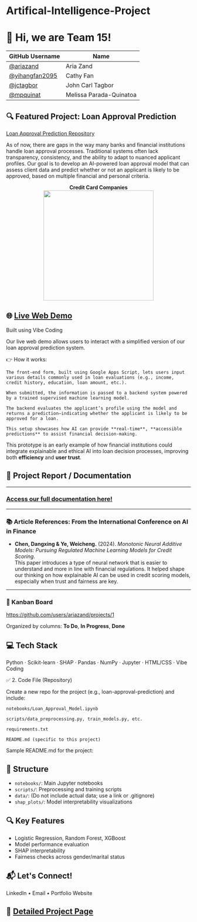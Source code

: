 # Artifical-Intelligence-Project

# 👋 Hi, we are Team 15!

| GitHub Username    | Name                        |
|--------------------|-----------------------------|
| [@ariazand](https://github.com/ariazand)         | Aria Zand                  |
| [@yihangfan2095](https://github.com/yihangfan2095) | Cathy Fan                  |
| [@jctagbor](https://github.com/jctagbor)         | John Carl Tagbor           |
| [@mpquinat](https://github.com/mpquinat)         | Melissa Parada-Quinatoa    |

## 🔍 Featured Project: Loan Approval Prediction
[Loan Approval Prediction Repository](https://github.com/ariazand/loan-approval-prediction)

As of now, there are gaps in the way many banks and financial institutions handle loan approval processes. Traditional systems often lack transparency, consistency, and the ability to adapt to nuanced applicant profiles. Our goal is to develop an AI-powered loan approval model that can assess client data and predict whether or not an applicant is likely to be approved, based on multiple financial and personal criteria.

<div style="text-align: center;">
  <strong>Credit Card Companies</strong><br>
  <img src="https://thumbs.dreamstime.com/b/credit-card-companies-design-vector-illustration-most-popular-cards-isolated-white-background-124770411.jpg" width="300">
</div>

## 🌐 [Live Web Demo](https://your-vibe-coding-link.com)
Built using Vibe Coding

Our live web demo allows users to interact with a simplified version of our loan approval prediction system.

👉 How it works:

    The front-end form, built using Google Apps Script, lets users input various details commonly used in loan evaluations (e.g., income, credit history, education, loan amount, etc.).

    When submitted, the information is passed to a backend system powered by a trained supervised machine learning model.

    The backend evaluates the applicant’s profile using the model and returns a prediction—indicating whether the applicant is likely to be approved for a loan.

    This setup showcases how AI can provide **real-time**, **accessible predictions** to assist financial decision-making.

This prototype is an early example of how financial institutions could integrate explainable and ethical AI into loan decision processes, improving both **efficiency** and **user trust**.

## 📄 Project Report / Documentation

---

### [Access our full documentation here!](https://your-loan-approval-project-page-link.com)

---

### 📚 Article References: From the International Conference on AI in Finance

- **Chen, Dangxing & Ye, Weicheng.** (2024). *Monotonic Neural Additive Models: Pursuing Regulated Machine Learning Models for Credit Scoring*.  
  This paper introduces a type of neural network that is easier to understand and more in line with financial regulations. It helped shape our thinking on how explainable AI can be used in credit scoring models, especially when trust and fairness are key.

---

### 🧠 Kanban Board
https://github.com/users/ariazand/projects/1

Organized by columns: **To Do**, **In Progress**, **Done**

## 💻 Tech Stack
Python · Scikit-learn · SHAP · Pandas · NumPy · Jupyter · HTML/CSS · Vibe Coding

✅ 2. Code File (Repository)

Create a new repo for the project (e.g., loan-approval-prediction) and include:

    notebooks/Loan_Approval_Model.ipynb

    scripts/data_preprocessing.py, train_models.py, etc.

    requirements.txt

    README.md (specific to this project)

Sample README.md for the project:


## 📁 Structure

- `notebooks/`: Main Jupyter notebooks
- `scripts/`: Preprocessing and training scripts
- `data/`: (Do not include actual data; use a link or .gitignore)
- `shap_plots/`: Model interpretability visualizations

## 🔍 Key Features
- Logistic Regression, Random Forest, XGBoost
- Model performance evaluation
- SHAP interpretability
- Fairness checks across gender/marital status

## 📬 Let's Connect!
LinkedIn • Email • Portfolio Website

## 📄 [Detailed Project Page](https://your-loan-approval-project-page-link.com)
